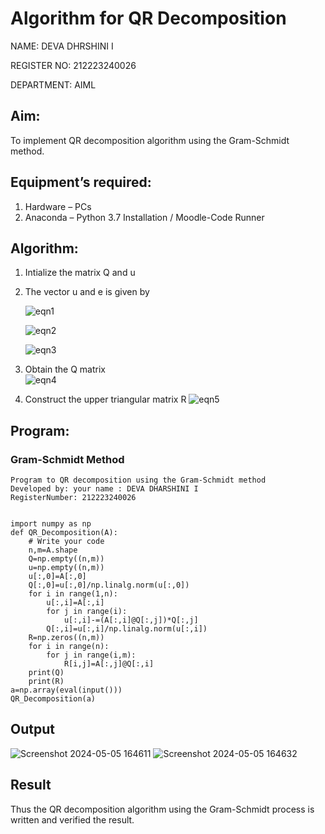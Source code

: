 # Algorithm for QR Decomposition
NAME: DEVA DHRSHINI I

REGISTER NO: 212223240026

DEPARTMENT: AIML
## Aim:
To implement QR decomposition algorithm using the Gram-Schmidt method.
## Equipment’s required:
1.	Hardware – PCs
2.	Anaconda – Python 3.7 Installation / Moodle-Code Runner
## Algorithm:
1.	Intialize the matrix Q and u
2.	The vector u and e is given by

    ![eqn1](./ex4.jpg)

    ![eqn2](./ex6.jpg)

    ![eqn3](./ex3.jpg)

3.	Obtain the Q matrix   
    ![eqn4](./ex1.jpg)
4.	Construct the upper triangular matrix R
    ![eqn5](./ex2.jpg)



## Program:
### Gram-Schmidt Method
```
Program to QR decomposition using the Gram-Schmidt method
Developed by: your name : DEVA DHARSHINI I
RegisterNumber: 212223240026


import numpy as np
def QR_Decomposition(A):
    # Write your code
    n,m=A.shape
    Q=np.empty((n,m))
    u=np.empty((n,m))
    u[:,0]=A[:,0]
    Q[:,0]=u[:,0]/np.linalg.norm(u[:,0])
    for i in range(1,n):
        u[:,i]=A[:,i]
        for j in range(i):
            u[:,i]-=(A[:,i]@Q[:,j])*Q[:,j]
        Q[:,i]=u[:,i]/np.linalg.norm(u[:,i])
    R=np.zeros((n,m))
    for i in range(n):
        for j in range(i,m):
            R[i,j]=A[:,j]@Q[:,i]
    print(Q)
    print(R)
a=np.array(eval(input()))
QR_Decomposition(a)

```

## Output
![Screenshot 2024-05-05 164611](https://github.com/deesk13/QRdecomposition/assets/150927063/33967c5e-4b47-4ddb-ae43-52edd9ca9969)
![Screenshot 2024-05-05 164632](https://github.com/deesk13/QRdecomposition/assets/150927063/7b2cb4c1-a99e-4359-8707-74a767ba9fcf)


## Result
Thus the QR decomposition algorithm using the Gram-Schmidt process is written and verified the result.
